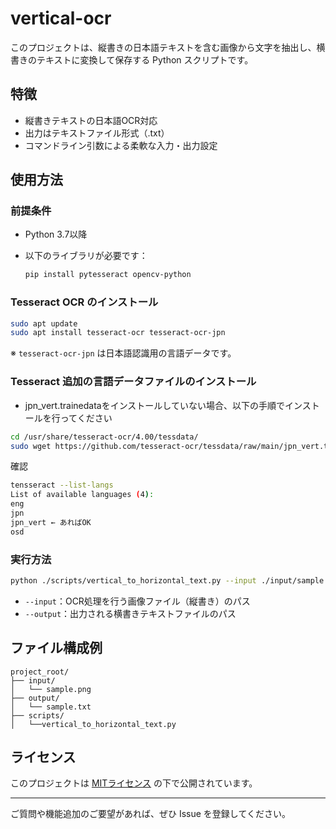 # vertical-ocr

このプロジェクトは、縦書きの日本語テキストを含む画像から文字を抽出し、横書きのテキストに変換して保存する Python スクリプトです。

## 特徴

* 縦書きテキストの日本語OCR対応
* 出力はテキストファイル形式（.txt）
* コマンドライン引数による柔軟な入力・出力設定

## 使用方法

### 前提条件

* Python 3.7以降
* 以下のライブラリが必要です：

  ```bash
  pip install pytesseract opencv-python
  ```

### Tesseract OCR のインストール

```bash
sudo apt update
sudo apt install tesseract-ocr tesseract-ocr-jpn
```

※ `tesseract-ocr-jpn` は日本語認識用の言語データです。

### Tesseract 追加の言語データファイルのインストール

* jpn_vert.trainedataをインストールしていない場合、以下の手順でインストールを行ってください
```bash
cd /usr/share/tesseract-ocr/4.00/tessdata/
sudo wget https://github.com/tesseract-ocr/tessdata/raw/main/jpn_vert.traineddata
```

確認
```bash
tensseract --list-langs
List of available languages (4):
eng
jpn
jpn_vert ← あればOK
osd
```

### 実行方法

```bash
python ./scripts/vertical_to_horizontal_text.py --input ./input/sample.png --output ./output/sample.txt
```

* `--input`：OCR処理を行う画像ファイル（縦書き）のパス
* `--output`：出力される横書きテキストファイルのパス

## ファイル構成例

```
project_root/
├── input/
│   └── sample.png
├── output/
│   └── sample.txt
├── scripts/
│   └──vertical_to_horizontal_text.py
```

## ライセンス

このプロジェクトは [MITライセンス](./LICENSE) の下で公開されています。

---

ご質問や機能追加のご要望があれば、ぜひ Issue を登録してください。
